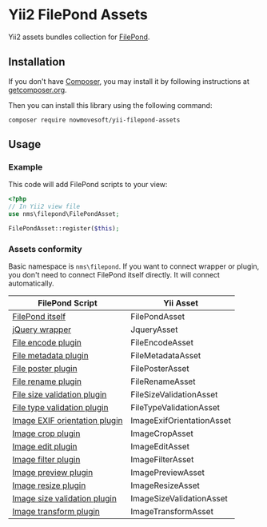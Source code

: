 # Yii2 FilePond Assets

Yii2 assets bundles collection for [FilePond](https://pqina.nl/filepond/).

## Installation

If you don't have [Composer](http://getcomposer.org/), you may install it by following instructions
at [getcomposer.org](http://getcomposer.org/doc/00-intro.md#installation-nix).

Then you can install this library using the following command:

~~~
composer require nowmovesoft/yii-filepond-assets
~~~

## Usage

### Example

This code will add FilePond scripts to your view:

```php
<?php
// In Yii2 view file
use nms\filepond\FilePondAsset;

FilePondAsset::register($this);
```

### Assets conformity

Basic namespace is `nms\filepond`. If you want to connect wrapper or plugin, you don't need to connect FilePond itself directly. It will connect automatically.

| FilePond Script | Yii Asset |
|-----------------|-----------|
| [FilePond itself](https://pqina.nl/filepond/docs/patterns/installation/) | FilePondAsset |
| [jQuery wrapper](https://pqina.nl/filepond/docs/patterns/frameworks/jquery/) | JqueryAsset |
| [File encode plugin](https://pqina.nl/filepond/docs/patterns/plugins/file-encode/) | FileEncodeAsset |
| [File metadata plugin](https://pqina.nl/filepond/docs/patterns/plugins/file-metadata/) | FileMetadataAsset |
| [File poster plugin](https://pqina.nl/filepond/docs/patterns/plugins/file-poster/) | FilePosterAsset |
| [File rename plugin](https://pqina.nl/filepond/docs/patterns/plugins/file-rename/) | FileRenameAsset |
| [File size validation plugin](https://pqina.nl/filepond/docs/patterns/plugins/file-validate-size/) | FileSizeValidationAsset |
| [File type validation plugin](https://pqina.nl/filepond/docs/patterns/plugins/file-validate-type/) | FileTypeValidationAsset |
| [Image EXIF orientation plugin](https://pqina.nl/filepond/docs/patterns/plugins/image-exif-orientation/) | ImageExifOrientationAsset |
| [Image crop plugin](https://pqina.nl/filepond/docs/patterns/plugins/image-crop/) | ImageCropAsset |
| [Image edit plugin](https://pqina.nl/filepond/docs/patterns/plugins/image-edit/) | ImageEditAsset |
| [Image filter plugin](https://pqina.nl/filepond/docs/patterns/plugins/image-filter/) | ImageFilterAsset |
| [Image preview plugin](https://pqina.nl/filepond/docs/patterns/plugins/image-preview/) | ImagePreviewAsset |
| [Image resize plugin](https://pqina.nl/filepond/docs/patterns/plugins/image-resize/) | ImageResizeAsset |
| [Image size validation plugin](https://pqina.nl/filepond/docs/patterns/plugins/image-validate-size/) | ImageSizeValidationAsset |
| [Image transform plugin](https://pqina.nl/filepond/docs/patterns/plugins/image-transform/) | ImageTransformAsset |
